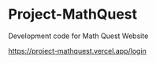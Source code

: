 # Project-MathQuest
Development code for Math Quest Website

https://project-mathquest.vercel.app/login
